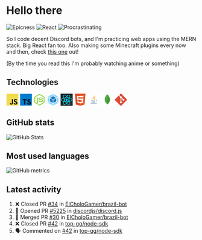 # Hello there

![Epicness](https://img.shields.io/badge/Epicness-69%25-brightgreen)
![React](https://img.shields.io/badge/React-good-blue)
![Procrastinating](https://img.shields.io/badge/Procrastinating-always-red)

So I code decent Discord bots, and I'm practicing web apps using the MERN stack. Big React fan too.
Also making some Minecraft plugins every now and then, check [this one][userlogin] out!

(By the time you read this I'm probably watching anime or something)

## Technologies

![JavaScript][javascript]
![TypeScript][typescript]
![Node.js][node]
![Webpack][webpack]
![React][react]
![HTML][html]
![Java][java]
![MongoDB][mongodb]
![Git][git]

## GitHub stats

![GitHub Stats](https://github-readme-stats.vercel.app/api?username=ElCholoGamer&theme=tokyonight)

## Most used languages

![GitHub metrics](https://metrics.lecoq.io/ElCholoGamer?template=terminal&base.header=0&base.activity=0&base.community=0&base.repositories=0&base.metadata=0&languages=1)

## Latest activity

<!--START_SECTION:activity-->

1. ❌ Closed PR [#34](https://github.com/ElCholoGamer/brazil-bot/pull/34) in [ElCholoGamer/brazil-bot](https://github.com/ElCholoGamer/brazil-bot)
2. 💪 Opened PR [#5225](https://github.com/discordjs/discord.js/pull/5225) in [discordjs/discord.js](https://github.com/discordjs/discord.js)
3. 🎉 Merged PR [#30](https://github.com/ElCholoGamer/brazil-bot/pull/30) in [ElCholoGamer/brazil-bot](https://github.com/ElCholoGamer/brazil-bot)
4. ❌ Closed PR [#42](https://github.com/top-gg/node-sdk/pull/42) in [top-gg/node-sdk](https://github.com/top-gg/node-sdk)
5. 🗣 Commented on [#42](https://github.com/top-gg/node-sdk/issues/42) in [top-gg/node-sdk](https://github.com/top-gg/node-sdk)
<!--END_SECTION:activity-->

[userlogin]: https://www.spigotmc.org/resources/userlogin.80669/
[javascript]: https://raw.githubusercontent.com/ElCholoGamer/ElCholoGamer/master/icons/javascript.png
[typescript]: https://raw.githubusercontent.com/ElCholoGamer/ElCholoGamer/master/icons/typescript.png
[java]: https://raw.githubusercontent.com/ElCholoGamer/ElCholoGamer/master/icons/java.png
[node]: https://raw.githubusercontent.com/ElCholoGamer/ElCholoGamer/master/icons/node.png
[react]: https://raw.githubusercontent.com/ElCholoGamer/ElCholoGamer/master/icons/react.png
[webpack]: https://raw.githubusercontent.com/ElCholoGamer/ElCholoGamer/master/icons/webpack.png
[html]: https://raw.githubusercontent.com/ElCholoGamer/ElCholoGamer/master/icons/html.png
[git]: https://raw.githubusercontent.com/ElCholoGamer/ElCholoGamer/master/icons/git.png
[mongodb]: https://raw.githubusercontent.com/ElCholoGamer/ElCholoGamer/master/icons/mongodb.png
